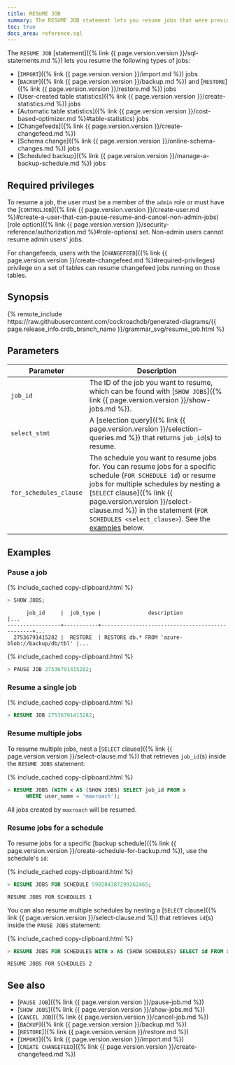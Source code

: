 ```yaml
---
title: RESUME JOB
summary: The RESUME JOB statement lets you resume jobs that were previously paused with PAUSE JOB.
toc: true
docs_area: reference.sql
---
```


 The `RESUME JOB` [statement]({% link {{ page.version.version }}/sql-statements.md %}) lets you resume the following types of jobs:

 - [`IMPORT`]({% link {{ page.version.version }}/import.md %}) jobs
 - [`BACKUP`]({% link {{ page.version.version }}/backup.md %}) and [`RESTORE`]({% link {{ page.version.version }}/restore.md %}) jobs
 - [User-created table statistics]({% link {{ page.version.version }}/create-statistics.md %}) jobs
 - [Automatic table statistics]({% link {{ page.version.version }}/cost-based-optimizer.md %}#table-statistics) jobs
 - [Changefeeds]({% link {{ page.version.version }}/create-changefeed.md %})
 - [Schema change]({% link {{ page.version.version }}/online-schema-changes.md %}) jobs
 -  [Scheduled backup]({% link {{ page.version.version }}/manage-a-backup-schedule.md %}) jobs

## Required privileges

To resume a job, the user must be a member of the `admin` role or must have the [`CONTROLJOB`]({% link {{ page.version.version }}/create-user.md %}#create-a-user-that-can-pause-resume-and-cancel-non-admin-jobs) [role option]({% link {{ page.version.version }}/security-reference/authorization.md %}#role-options) set. Non-admin users cannot resume admin users' jobs.

For changefeeds, users with the [`CHANGEFEED`]({% link {{ page.version.version }}/create-changefeed.md %}#required-privileges) privilege on a set of tables can resume changefeed jobs running on those tables.

## Synopsis

<div>
{% remote_include https://raw.githubusercontent.com/cockroachdb/generated-diagrams/{{ page.release_info.crdb_branch_name }}/grammar_svg/resume_job.html %}
</div>

## Parameters

Parameter | Description
----------|------------
`job_id` | The ID of the job you want to resume, which can be found with [`SHOW JOBS`]({% link {{ page.version.version }}/show-jobs.md %}).
`select_stmt` | A [selection query]({% link {{ page.version.version }}/selection-queries.md %}) that returns `job_id`(s) to resume.
`for_schedules_clause` |  The schedule you want to resume jobs for. You can resume jobs for a specific schedule (`FOR SCHEDULE id`) or resume jobs for multiple schedules by nesting a [`SELECT` clause]({% link {{ page.version.version }}/select-clause.md %}) in the statement (`FOR SCHEDULES <select_clause>`). See the [examples](#resume-jobs-for-a-schedule) below.

## Examples

### Pause a job

{% include_cached copy-clipboard.html %}
~~~ sql
> SHOW JOBS;
~~~

~~~
      job_id     |  job_type |               description                      |...
-----------------+-----------+------------------------------------------------+...
  27536791415282 |  RESTORE  | RESTORE db.* FROM 'azure-blob://backup/db/tbl' |...
~~~

{% include_cached copy-clipboard.html %}
~~~ sql
> PAUSE JOB 27536791415282;
~~~

### Resume a single job

{% include_cached copy-clipboard.html %}
~~~ sql
> RESUME JOB 27536791415282;
~~~

### Resume multiple jobs

To resume multiple jobs, nest a [`SELECT` clause]({% link {{ page.version.version }}/select-clause.md %}) that retrieves `job_id`(s) inside the `RESUME JOBS` statement:

{% include_cached copy-clipboard.html %}
~~~ sql
> RESUME JOBS (WITH x AS (SHOW JOBS) SELECT job_id FROM x
      WHERE user_name = 'maxroach');
~~~

All jobs created by `maxroach` will be resumed.

### Resume jobs for a schedule

 To resume jobs for a specific [backup schedule]({% link {{ page.version.version }}/create-schedule-for-backup.md %}), use the schedule's `id`:

{% include_cached copy-clipboard.html %}
~~~ sql
> RESUME JOBS FOR SCHEDULE 590204387299262465;
~~~
~~~
RESUME JOBS FOR SCHEDULES 1
~~~

You can also resume multiple schedules by nesting a [`SELECT` clause]({% link {{ page.version.version }}/select-clause.md %}) that retrieves `id`(s) inside the `PAUSE JOBS` statement:

{% include_cached copy-clipboard.html %}
~~~ sql
> RESUME JOBS FOR SCHEDULES WITH x AS (SHOW SCHEDULES) SELECT id FROM x WHERE label = 'test_schedule';
~~~

~~~
RESUME JOBS FOR SCHEDULES 2
~~~

## See also

- [`PAUSE JOB`]({% link {{ page.version.version }}/pause-job.md %})
- [`SHOW JOBS`]({% link {{ page.version.version }}/show-jobs.md %})
- [`CANCEL JOB`]({% link {{ page.version.version }}/cancel-job.md %})
- [`BACKUP`]({% link {{ page.version.version }}/backup.md %})
- [`RESTORE`]({% link {{ page.version.version }}/restore.md %})
- [`IMPORT`]({% link {{ page.version.version }}/import.md %})
- [`CREATE CHANGEFEED`]({% link {{ page.version.version }}/create-changefeed.md %})
